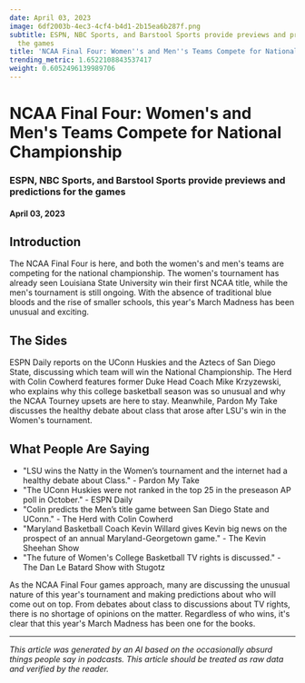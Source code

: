 ```yaml
---
date: April 03, 2023
image: 6df2003b-4ec3-4cf4-b4d1-2b15ea6b287f.png
subtitle: ESPN, NBC Sports, and Barstool Sports provide previews and predictions for
  the games
title: 'NCAA Final Four: Women''s and Men''s Teams Compete for National Championship'
trending_metric: 1.6522108843537417
weight: 0.6052496139989706
---
```

# NCAA Final Four: Women's and Men's Teams Compete for National Championship
### ESPN, NBC Sports, and Barstool Sports provide previews and predictions for the games
#### April 03, 2023

## Introduction
The NCAA Final Four is here, and both the women's and men's teams are competing for the national championship. The women's tournament has already seen Louisiana State University win their first NCAA title, while the men's tournament is still ongoing. With the absence of traditional blue bloods and the rise of smaller schools, this year's March Madness has been unusual and exciting. 

## The Sides
ESPN Daily reports on the UConn Huskies and the Aztecs of San Diego State, discussing which team will win the National Championship. The Herd with Colin Cowherd features former Duke Head Coach Mike Krzyzewski, who explains why this college basketball season was so unusual and why the NCAA Tourney upsets are here to stay. Meanwhile, Pardon My Take discusses the healthy debate about class that arose after LSU's win in the Women's tournament. 

## What People Are Saying
- "LSU wins the Natty in the Women’s tournament and the internet had a healthy debate about Class." - Pardon My Take
- "The UConn Huskies were not ranked in the top 25 in the preseason AP poll in October." - ESPN Daily
- "Colin predicts the Men’s title game between San Diego State and UConn." - The Herd with Colin Cowherd
- "Maryland Basketball Coach Kevin Willard gives Kevin big news on the prospect of an annual Maryland-Georgetown game." - The Kevin Sheehan Show
- "The future of Women's College Basketball TV rights is discussed." - The Dan Le Batard Show with Stugotz

As the NCAA Final Four games approach, many are discussing the unusual nature of this year's tournament and making predictions about who will come out on top. From debates about class to discussions about TV rights, there is no shortage of opinions on the matter. Regardless of who wins, it's clear that this year's March Madness has been one for the books.

 --- 

*This article was generated by an AI based on the occasionally absurd things people say in podcasts. This article should be treated as raw data and verified by the reader.*